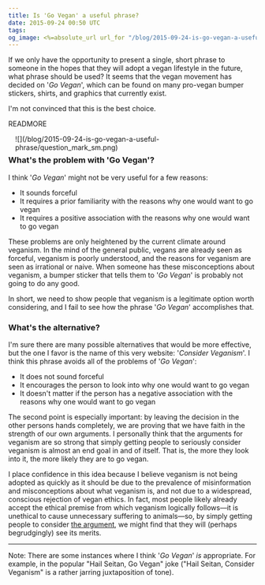 ```yaml
---
title: Is 'Go Vegan' a useful phrase?
date: 2015-09-24 00:50 UTC
tags:
og_image: <%=absolute_url url_for "/blog/2015-09-24-is-go-vegan-a-useful-phrase/question_mark.png"%>
---
```


If we only have the opportunity to present a single, short phrase to someone in the hopes that they will adopt a vegan lifestyle in the future, what phrase should be used? It seems that the vegan movement has decided on '*Go Vegan*', which can be found on many pro-vegan bumper stickers, shirts, and graphics that currently exist.

I'm not convinced that this is the best choice.

READMORE

<div style="float:right; margin-left: 1em; margin-bottom: 0.5em;">
![](/blog/2015-09-24-is-go-vegan-a-useful-phrase/question_mark_sm.png)
</div>

### What's the problem with 'Go Vegan'?

I think '*Go Vegan*' might not be very useful for a few reasons:

 - It sounds forceful
 - It requires a prior familiarity with the reasons why one would want to go vegan
 - It requires a positive association with the reasons why one would want to go vegan

These problems are only heightened by the current climate around veganism. In the mind of the general public, vegans are already seen as forceful, veganism is poorly understood, and the reasons for veganism are seen as irrational or naive. When someone has these misconceptions about veganism, a bumper sticker that tells them to '*Go Vegan*' is probably not going to do any good.

In short, we need to show people that veganism is a legitimate option worth considering, and I fail to see how the phrase '*Go Vegan*' accomplishes that.

### What's the alternative?

I'm sure there are many possible alternatives that would be more effective, but the one I favor is the name of this very website: '*Consider Veganism*'. I think this phrase avoids all of the problems of '*Go Vegan*':

 - It does not sound forceful
 - It encourages the person to look into why one would want to go vegan
 - It doesn't matter if the person has a negative association with the reasons why one would want to go vegan

The second point is especially important: by leaving the decision in the other persons hands completely, we are proving that we have faith in the strength of our own arguments. I personally think that the arguments for veganism are so strong that simply getting people to seriously consider veganism is almost an end goal in and of itself. That is, the more they look into it, the more likely they are to go vegan. 

I place confidence in this idea because I believe veganism is not being adopted as quickly as it should be due to the prevalence of misinformation and misconceptions about what veganism is, and not due to a widespread, conscious rejection of vegan ethics. In fact, most people likely already accept the ethical premise from which veganism logically follows&mdash;it is unethical to cause unnecessary suffering to animals&mdash;so, by simply getting people to consider [the argument](/#ethics), we might find that they will (perhaps begrudgingly) see its merits.

---

Note: There are some instances where I think '*Go Vegan*' *is* appropriate. For example, in the popular "Hail Seitan, Go Vegan" joke ("Hail Seitan, Consider Veganism" is a rather jarring juxtaposition of tone).